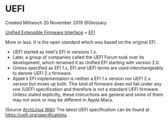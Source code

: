# UEFI
Created Mittwoch 20 November 2019
@Glossary

[Unified Extensible Firmware Interface](https://en.wikipedia.org/wiki/Unified%20Extensible%20Firmware%20Interface) = [EFI](../EFI.md)

More or less. It is the open standard which was based on the original EFI.


* UEFI started as Intel's EFI in versions 1.x.
* Later, a group of companies called the UEFI Forum took over its development, which renamed it as Unified EFI starting with version 2.0.
* Unless specified as EFI 1.x, EFI and UEFI terms are used interchangeably to denote UEFI 2.x firmware.
* Apple's EFI implementation is neither a EFI 1.x version nor UEFI 2.x version but mixes up both. This kind of firmware does not fall under any one (U)EFI specification and therefore is not a standard UEFI firmware. Unless stated explicitly, these instructions are general and some of them may not work or may be different in Apple Macs.

(Source [ArchLinux Wiki](https://wiki.archlinux.org/index.php/Unified_Extensible_Firmware_Interface))
The latest UEFI specification can be found at <https://uefi.org/specifications>. 

